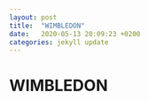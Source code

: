 ```yaml
---
layout: post
title:  "WIMBLEDON"
date:   2020-05-13 20:09:23 +0200
categories: jekyll update
---
```


# WIMBLEDON
